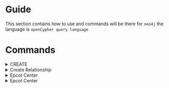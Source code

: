 # Guide
This section contains how to use and commands will be there for `neo4j` the language is `openCypher query language`

# Commands

<details>
  <summary>CREATE</summary>

  Create a New `Node`

  ```python
  CREATE(Krish:Person{name:'Krish Naik', born:1989})
  ```

 ![image](https://github.com/user-attachments/assets/c93f696e-446f-4e7e-804d-48e525e3dd4c)


</details>

<details>
  <summary>Create Relationship</summary>

```python
MATCH(Robert:Person{name: "Robert Downey Jr"}), (ironman:Movie{title: "Iron Man"}) CREATE(Robert)-[:ACTED_IN]->(ironman);
```
Example 2
```python
MATCH(kenau_n1:Person{name: "Keanu Reeves"}), (matrix_n2:Movie{title: "The Matrix"}) CREATE(kenau_n1)-[:ACTED_IN]->(matrix_n2)
```
</details>

<details>
  <summary>Epcot Center</summary>
  <p>Epcot is a theme park at Walt Disney World Resort featuring exciting attractions, international pavilions, award-winning fireworks and seasonal special events.</p>
</details>

<details>
  <summary>Epcot Center</summary>
  <p>Epcot is a theme park at Walt Disney World Resort featuring exciting attractions, international pavilions, award-winning fireworks and seasonal special events.</p>
</details>

